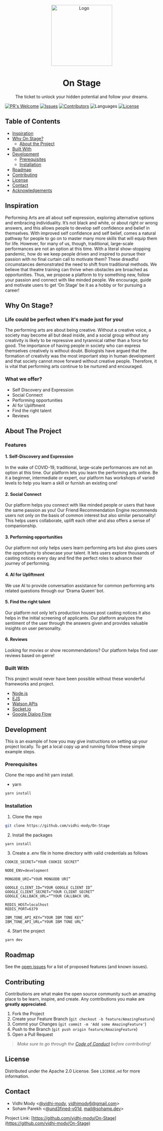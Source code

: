<p align="center">
    <img src="https://www.pngrepo.com/png/191941/512/theatre-drama.png" width="200" alt="Logo">
  <h1 align="center">On Stage</h1>

  <p align="center">
    The ticket to unlock your hidden potential and follow your dreams.
  </p>
</p>

[![PR's Welcome](https://img.shields.io/badge/PRs-welcome-brightgreen.svg?style=flat)](https://github.com/vidhi-mody/On-Stage/pulls)
[![Issues](https://img.shields.io/github/issues-raw/vidhi-mody/On-Stage)](https://github.com/vidhi-mody/On-Stage/issues)
[![Contributors](https://img.shields.io/github/contributors/vidhi-mody/On-Stage)]()
![Languages](https://img.shields.io/github/languages/count/vidhi-mody/On-Stage)
[![License](https://img.shields.io/badge/License-Apache%202.0-blue.svg)](https://opensource.org/licenses/Apache-2.0)

<!-- TABLE OF CONTENTS -->

## Table of Contents

- [Inspiration](#inspiration)
- [Why On Stage?](#why-on-stage)
  - [About the Project](#about-the-project)
- [Built With](#built-with)
- [Development](#development)
  - [Prerequisites](#prerequisites)
  - [Installation](#installation)
- [Roadmap](#roadmap)
- [Contributing](#contributing)
- [License](#license)
- [Contact](#contact)
- [Acknowledgements](#acknowledgements)

## Inspiration

Performing Arts are all about self expression, exploring alternative options and embracing individuality. It’s not black and white, or about right or wrong answers, and this allows people to develop self confidence and belief in themselves. With improved self confidence and self belief, comes a natural pathway for people to go on to master many more skills that will equip them for life. However, for many of us, though, traditional, large-scale performances are not an option at this time. With a literal show-stopping pandemic, how do we keep people driven and inspired to pursue their passion with no final curtain call to motivate them? These dreadful circumstances demonstrated the need to shift from traditional methods. We believe that theatre training can thrive when obstacles are broached as opportunities. Thus, we propose a platform to try something new, follow your passion and connect with like minded people.  We encourage, guide and motivate users to get ‘On Stage’ be it as a hobby or for pursuing a career! 

<!-- ABOUT THE PROJECT -->

## Why On Stage?

### Life could be perfect when it's made just for you!

The performing arts are about being creative. Without a creative voice, a society may become all but dead inside, and a social group without any creativity is likely to be repressive and tyrannical rather than a force for good. The importance of having people in society who can express themselves creatively is without doubt. Biologists have argued that the formation of creativity was the most important step in human development and that society cannot move forward without creative people. Therefore, it is vital that performing arts continue to be nurtured and encouraged.

### What we offer?

- Self Discovery and Expression
- Social Connect
- Performing opportunities
- AI for Upliftment
- Find the right talent
- Reviews

## About The Project

### Features

#### 1. Self-Discovery and Expression

In the wake of COVID-19, traditional, large-scale performances are not an option at this time. Our platform lets you learn the performing arts online. Be it a beginner, intermediate or expert, our platform has workshops of varied levels to help you learn a skill or furnish an existing one!

#### 2. Social Connect

Our platform helps you connect with like minded people or users that have the same passion as you! Our Friend Recommendation Engine recommends users not only on the basis of common interest but also similar personality! This helps users collaborate, uplift each other and also offers a sense of companionship.

#### 3. Performing opportunities

Our platform not only helps users learn performing arts but also gives users the opportunity to showcase your talent. It lets users explore thousands of casting notices every day and find the perfect roles to advance their journey of performing.

#### 4. AI for Upliftment

We use AI to provide conversation assistance for common performing arts related questions through our ‘Drama Queen’ bot.

#### 5. Find the right talent

Our platform not only let’s production houses post casting notices it also helps in the initial screening of applicants. Our platform analyzes the sentiment of the user through the answers given and provides valuable insights on user personality.

#### 6. Reviews

Looking for movies or show recommendations? Our platform helps find user reviews based on genre! 


### Built With

This project would never have been possible without these wonderful frameworks and project.

- [Node.js](https://nodejs.org)
- [EJS](https://ejs.co)
- [Watson APIs](https://github.com/watson-developer-cloud/node-sdk#readme)
- [Socket.io](https://www.npmjs.com/package/socket.io)
- [Google Dialog Flow](https://cloud.google.com/dialogflow/docs)

<!-- GETTING STARTED -->

## Development

This is an example of how you may give instructions on setting up your project locally.
To get a local copy up and running follow these simple example steps.

### Prerequisites

Clone the repo and hit yarn install.

- yarn

```sh
yarn install
```

### Installation

1. Clone the repo

```sh
git clone https://github.com/vidhi-mody/On-Stage
```

2. Install the packages

```sh
yarn install
```

3. Create a .env file in home directory with valid credentials as follows

```
COOKIE_SECRET=“YOUR COOKIE SECRET”

NODE_ENV=development

MONGODB_URI=“YOUR MONGODB URI”

GOOGLE_CLIENT_ID=“YOUR GOOGLE CLIENT ID”
GOOGLE_CLIENT_SECRET=“YOUR CLIENT SECRET”
GOOGLE_CALLBACK_URL=“”YOUR CALLBACK URL

REDIS_HOST=localhost
REDIS_PORT=6379

IBM_TONE_API_KEY=“YOUR IBM TONE KEY”
IBM_TONE_API_URL=“YOUR IBM TONE URL”
```

4. Start the project

```JS
yarn dev
```

<!-- ROADMAP -->

## Roadmap

See the [open issues](https://github.com/vidhi-mody/On-Stage/issues) for a list of proposed features (and known issues).

<!-- CONTRIBUTING -->

## Contributing

Contributions are what make the open source community such an amazing place to be learn, inspire, and create. Any contributions you make are **greatly appreciated**.

1. Fork the Project
2. Create your Feature Branch (`git checkout -b feature/AmazingFeature`)
3. Commit your Changes (`git commit -m 'Add some AmazingFeature'`)
4. Push to the Branch (`git push origin feature/AmazingFeature`)
5. Open a Pull Request

> _Make sure to go through the [Code of Conduct](CODE_OF_CONDUCT.md) before contributing!_

<!-- LICENSE -->

## License

Distributed under the Apache 2.0 License. See `LICENSE.md` for more information.

<!-- CONTACT -->

## Contact

- Vidhi Mody <[@vidhi-mody](https://github.com/vidhi-mody), [vidhimody6@gmail.com](vidhimody6@gmail.com])>
- Soham Parekh <[@und3fined-v01d](https://github.com/und3fined-v01d), [mail@sohamp.dev](mail@sohamp.dev)>

Project Link: [https://github.com/vidhi-mody/On-Stage](https://github.com/vidhi-mody/On-Stage)

